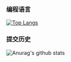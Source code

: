 
### 编程语言

[![Top Langs](https://github-readme-stats.vercel.app/api/top-langs/?username=l123456789jy&layout=compact)](https://github.com/anuraghazra/github-readme-stats)

### 提交历史

![Anurag's github stats](https://github-readme-stats.vercel.app/api?username=l123456789jy&show_icons=true&theme=radical)



